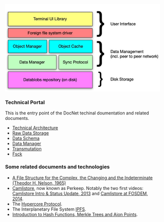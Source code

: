 ![](pictures/1619949344.jpg)

### Technical Portal

This is the entry point of the DocNet techinal doumentation and related documents.

- [Technical Architecture](Technical-Architecture.md)
- [Raw Data Storage](RawDataStorage.md)
- [Data Schema](Data-Schema.md) 
- [Data Manager](Data-Manager.md)
- [Transmutation](Transmutation.md)
- [Fsck](Fsck.md)

### Some related documents and technologies

- [A File Structure for the Complex, the Changing and the Indeterminate (Theodor H. Nelson, 1965)](https://andymatuschak.org/files/papers/Nelson1965.pdf)
- [Camlistore](https://perkeep.org), now known as Perkeep. Notably the two first videos: [Camlistore Intro & Status Update, 2013](https://www.youtube.com/watch?v=yxSzQIwXM1k) and [Camlistore at FOSDEM, 2014](https://www.youtube.com/watch?v=kBCQq5hfsug).
- The [Hypercore Protocol](https://hypercore-protocol.org).
- The Interplanetary File System [IPFS](https://ipfs.io).
- [Introduction to Hash Functions, Merkle Trees and Aion Points](Introduction-Hash-Functions-Merkle-Trees-Aion-Points.md).
